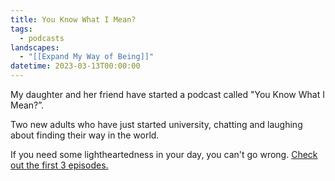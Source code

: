 ```yaml
---
title: You Know What I Mean?
tags:
  - podcasts
landscapes:
  - "[[Expand My Way of Being]]"
datetime: 2023-03-13T00:00:00
---
```

My daughter and her friend have started a podcast called "You Know What I Mean?”.

Two new adults who have just started university, chatting and laughing about finding their way in the world. 

If you need some lightheartedness in your day, you can't go wrong. [Check out the first 3 episodes.](https://feeds.buzzsprout.com/2123004.rss)
